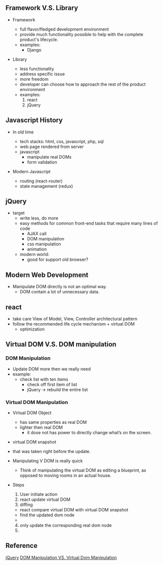 ## Framework V.S. Library
* Framework
  * full flavor/fledged development environment
  * provide much functionality possible to help with the complete product's lifecycle.
  * examples:
    * Django

* Library
  * less functionality
  * address specific issue
  * more freedom
  * developer can choose how to approach the rest of the product environment
  * examples:
    1. react
    2. jQuery


## Javascript History
* In old time
  * tech stacks: html, css, javascript, php, sql
  * web page rendered from server
  * javascript
    * manipulate real DOMs
    * form validation

* Modern Javascript
  * routing (react-router)
  * state management (redux)


## jQuery
* target
  * write less, do more
  * easy methods for common front-end tasks that require many lines of code
    * AJAX call
    * DOM manipulation
    * css manipulation
    * animation
  * modern world:
    * good for support old browser?

## Modern Web Development
* Manipulate DOM directly is not an optimal way.
  * DOM contain a lot of unnecessary data.


## react
* take care View of Model, View, Controller architectural pattern
* follow the recommended life cycle mechanism + virtual DOM
  * optimization


## Virtual DOM V.S. DOM manipulation

### DOM Manipulation
* Update DOM more then we really need
* example:
  * check list with ten items
    * check off first item of list
    * jQuery -> rebuild the entire list

### Virtual DOM Manipulation
* Virtual DOM Object
  * has same properties as real DOM
  * lighter then real DOM
    * it dose not has power to directly change what’s on the screen.

*  virtual DOM snapshot
  * that was taken right before the update.

* Manipulating V DOM is really quick
  *  Think of manipulating the virtual DOM as editing a blueprint, as opposed to moving rooms in an actual house.

* Steps
  1. User initiate action
  2. react update virtual DOM
  3. diffing
    * react compare virtual DOM with virtual DOM snapshot
    * find the updated dom node
    *
  4. only update the corresponding real dom node
  5.


## Reference
[jQuery](https://programmingwithmosh.com/javascript/react-vs-jquery-how-they-compare/)
[DOM Manipulation VS. Virtual Dom Manipulation](https://www.codecademy.com/articles/react-virtual-dom)
